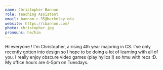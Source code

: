 ```yaml
---
name: Christopher Bannon
role: Teaching Assistant
email: bannon.c.35@berkeley.edu
website: https://cbannon.com/
photo: christopher.jpg
pronouns: he/him
---
```


Hi everyone ! I'm Christopher, a rising 4th year majoring in CS. I've only recently gotten into design so I hope to be doing a lot of learning with all of you. I really enjoy obscure video games (play hylics !) so hmu with recs :D. My office hours are 4-5pm on Tuesdays.
